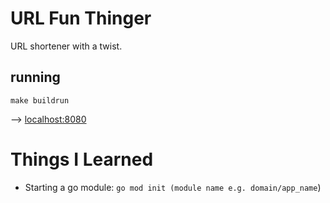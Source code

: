 # URL Fun Thinger

URL shortener with a twist.

## running

`make buildrun`

--> [localhost:8080](http://localhost:8080/)

# Things I Learned

- Starting a go module: `go mod init (module name e.g. domain/app_name`)